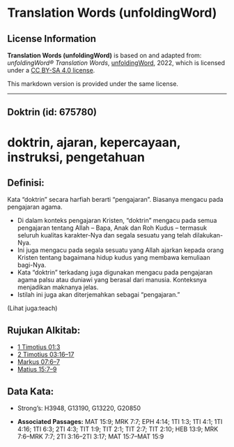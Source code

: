 # Translation Words (unfoldingWord)

## License Information

**Translation Words (unfoldingWord)** is based on and adapted from: _unfoldingWord® Translation Words_, [unfoldingWord](https://unfoldingword.org/utw), 2022, which is licensed under a [CC BY-SA 4.0 license](https://creativecommons.org/licenses/by-sa/4.0/legalcode.en).

This markdown version is provided under the same license.



--------------------------------

## Doktrin (id: 675780)

doktrin, ajaran, kepercayaan, instruksi, pengetahuan
====================================================

Definisi:
---------

Kata “doktrin” secara harfiah berarti “pengajaran”. Biasanya mengacu pada pengajaran agama.

* Di dalam konteks pengajaran Kristen, “doktrin” mengacu pada semua pengajaran tentang Allah – Bapa, Anak dan Roh Kudus – termasuk seluruh kualitas karakter\-Nya dan segala sesuatu yang telah dilakukan\-Nya.
* Ini juga mengacu pada segala sesuatu yang Allah ajarkan kepada orang Kristen tentang bagaimana hidup kudus yang membawa kemuliaan bagi\-Nya.
* Kata “doktrin” terkadang juga digunakan mengacu pada pengajaran agama palsu atau duniawi yang berasal dari manusia. Konteksnya menjadikan maknanya jelas.
* Istilah ini juga akan diterjemahkan sebagai “pengajaran.”

(Lihat juga:teach)

Rujukan Alkitab:
----------------

* [1 Timotius 01:3](https://ref.ly/1Tim0:0)
* [2 Timotius 03:16–17](https://ref.ly/2Tim0:0)
* [Markus 07:6–7](https://ref.ly/Mark7:6-Mark7:7)
* [Matius 15:7–9](https://ref.ly/Matt15:7-Matt15:9)

Data Kata:
----------

* Strong’s: H3948, G13190, G13220, G20850

* **Associated Passages:** MAT 15:9; MRK 7:7; EPH 4:14; 1TI 1:3; 1TI 4:1; 1TI 4:16; 1TI 6:3; 2TI 4:3; TIT 1:9; TIT 2:1; TIT 2:7; TIT 2:10; HEB 13:9; MRK 7:6–MRK 7:7; 2TI 3:16–2TI 3:17; MAT 15:7–MAT 15:9

